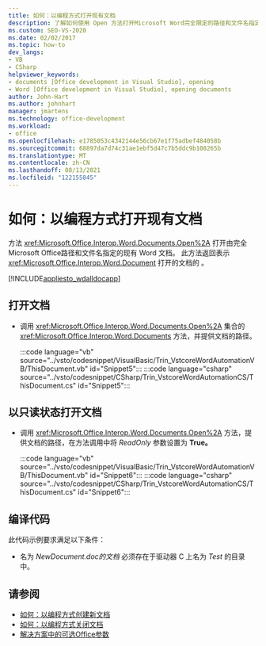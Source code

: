 ```yaml
---
title: 如何：以编程方式打开现有文档
description: 了解如何使用 Open 方法打开Microsoft Word完全限定的路径和文件名指定的现有文档。
ms.custom: SEO-VS-2020
ms.date: 02/02/2017
ms.topic: how-to
dev_langs:
- VB
- CSharp
helpviewer_keywords:
- documents [Office development in Visual Studio], opening
- Word [Office development in Visual Studio], opening documents
author: John-Hart
ms.author: johnhart
manager: jmartens
ms.technology: office-development
ms.workload:
- office
ms.openlocfilehash: e1785053c4342144e56cb67e1f75adbef484058b
ms.sourcegitcommit: 68897da7d74c31ae1ebf5d47c7b5ddc9b108265b
ms.translationtype: MT
ms.contentlocale: zh-CN
ms.lasthandoff: 08/13/2021
ms.locfileid: "122155845"
---
```

# <a name="how-to-programmatically-open-existing-documents"></a>如何：以编程方式打开现有文档
  方法 <xref:Microsoft.Office.Interop.Word.Documents.Open%2A> 打开由完全Microsoft Office路径和文件名指定的现有 Word 文档。 此方法返回表示 <xref:Microsoft.Office.Interop.Word.Document> 打开的文档的 。

 [!INCLUDE[appliesto_wdalldocapp](../vsto/includes/appliesto-wdalldocapp-md.md)]

## <a name="to-open-a-document"></a>打开文档

- 调用 <xref:Microsoft.Office.Interop.Word.Documents.Open%2A> 集合的 <xref:Microsoft.Office.Interop.Word.Documents> 方法，并提供文档的路径。

     :::code language="vb" source="../vsto/codesnippet/VisualBasic/Trin_VstcoreWordAutomationVB/ThisDocument.vb" id="Snippet5":::
     :::code language="csharp" source="../vsto/codesnippet/CSharp/Trin_VstcoreWordAutomationCS/ThisDocument.cs" id="Snippet5":::

## <a name="to-open-a-document-as-read-only"></a>以只读状态打开文档

- 调用 <xref:Microsoft.Office.Interop.Word.Documents.Open%2A> 方法，提供文档的路径，在方法调用中将 *ReadOnly* 参数设置为 **True。**

     :::code language="vb" source="../vsto/codesnippet/VisualBasic/Trin_VstcoreWordAutomationVB/ThisDocument.vb" id="Snippet6":::
     :::code language="csharp" source="../vsto/codesnippet/CSharp/Trin_VstcoreWordAutomationCS/ThisDocument.cs" id="Snippet6":::

## <a name="compile-the-code"></a>编译代码
 此代码示例要求满足以下条件：

- 名为 *NewDocument.doc的文档* 必须存在于驱动器 C 上名为 *Test* 的目录中。

## <a name="see-also"></a>请参阅
- [如何：以编程方式创建新文档](../vsto/how-to-programmatically-create-new-documents.md)
- [如何：以编程方式关闭文档](../vsto/how-to-programmatically-close-documents.md)
- [解决方案中的可选Office参数](../vsto/optional-parameters-in-office-solutions.md)
